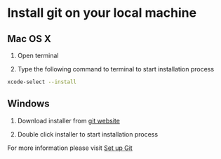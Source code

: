 # Install git on your local machine

## Mac OS X

1. Open terminal

2. Type the following command to terminal to start installation process

```bash
xcode-select --install
```

## Windows

1. Download installer from [git website](https://git-scm.com/downloads)

2. Double click installer to start installation process

For more information please visit [Set up Git](https://help.github.com/en/github/getting-started-with-github/set-up-git)
